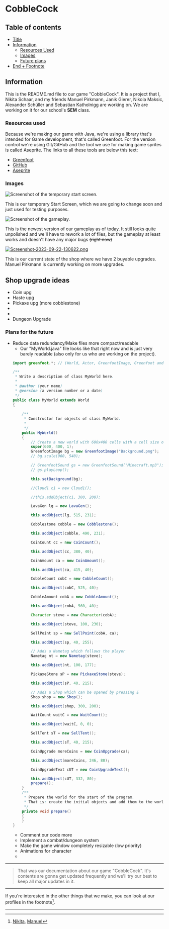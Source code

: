 <a name="title"></a>
# CobbleCock

## Table of contents

- [Title](#title)
- [Information](#mainpart)
	- [Resources Used](#resources)
	- [Images](#images)
	- [Future plans](#future)
- [End + Footnote](#finishtext)

<a name="mainpart"></a>
## Information

This is the README.md file to our game "CobbleCock". It is a project that I, Nikita Schaar, and my friends 
Manuel Pirkmann, Janik Gierer, Nikola Maksic, Alexander Schüller and Sebastian Katholnigg are working on. We are working on it for our school's **SEM** class.

<a name="resources"></a>
### Resources used
Because we're making our game with Java, we're using a library that's intended for Game development, 
that's called Greenfoot. For the version control we're using Git/GitHub and the tool we use for making
game sprites is called Aseprite. The links to all these tools are below this text:

- [Greenfoot](https://greenfoot.org/door)
- [GitHub](https://github.com/)
- [Aseprite](https://aseprite.com)

<a name="images"></a>
### Images
![Screenshot of the temporary start screen.](https://i.postimg.cc/MpMNkPS0/Start-Screen.png)

This is our temporary Start Screen, which we are going to change soon and just used for testing purposes.

![Screenshot of the gameplay.](https://i.postimg.cc/2Skdh3H1/Gameplay.png)

This is the newest version of our gameplay as of today. It still looks quite unpolished and we'll have
to rework a lot of files, but the gameplay at least works and doesn't have any major bugs ~~(right now)~~

[![Screenshot-2023-09-22-130622.png](https://i.postimg.cc/8PfxK0J7/Screenshot-2023-09-22-130622.png)](https://postimg.cc/TpGkhQcx)

This is our current state of the shop where we have 2 buyable upgrades. Manuel Pirkmann is currently working on more upgrades. 

## Shop upgrade ideas
- Coin upg
- Haste upg
- Pickaxe upg (more cobblestone)
-
-
- Dungeon Upgrade

<a name="future"></a>
### Plans for the future
- Reduce data redundancy/Make files more compact/readable
	- Our "MyWorld.java" file looks like that right now and is just very barely readable (also only for us who are working on the project).
	```java
	import greenfoot.*; // (World, Actor, GreenfootImage, Greenfoot and MouseInfo)
	
	/**
	 * Write a description of class MyWorld here.
	 * 
	 * @author (your name) 
	 * @version (a version number or a date)
	 */
	public class MyWorld extends World
	{
	    
	    /**
	     * Constructor for objects of class MyWorld.
	     * 
	     */
	    public MyWorld()
	    {    
	        // Create a new world with 600x400 cells with a cell size of 1x1 pixels.
	        super(600, 400, 1);
	        GreenfootImage bg = new GreenfootImage("Background.png");
	        // bg.scale(960, 540);
	
	        // GreenfootSound gs = new GreenfootSound("Minecraft.mp3");
	        // gs.playLoop();
	
	        this.setBackground(bg);
	
	        //Cloud1 c1 = new Cloud1();
	
	        //this.addObject(c1, 300, 200);
	
	        LavaGen lg = new LavaGen();
	
	        this.addObject(lg, 515, 231);
	
	        Cobblestone cobble = new Cobblestone();
	
	        this.addObject(cobble, 490, 231);
	
	        CoinCount cc = new CoinCount();
	
	        this.addObject(cc, 380, 40);
	
	        CoinAmount ca = new CoinAmount();
	
	        this.addObject(ca, 415, 40);
	
	        CobbleCount cobC = new CobbleCount();
	
	        this.addObject(cobC, 525, 40);
	
	        CobbleAmount cobA = new CobbleAmount();
	
	        this.addObject(cobA, 560, 40);
	
	        Character steve = new Character(cobA);
	
	        this.addObject(steve, 100, 230);
	
	        SellPoint sp = new SellPoint(cobA, ca);
	
	        this.addObject(sp, 40, 255);
	
	        // Adds a Nametag which follows the player
	        Nametag nt = new Nametag(steve);
	
	        this.addObject(nt, 100, 177);
	
	        PickaxeStone sP = new PickaxeStone(steve);
	
	        this.addObject(sP, 40, 215);
	
	        // Adds a Shop which can be opened by pressing E
	        Shop shop = new Shop();
	
	        this.addObject(shop, 300, 200);
	
	        WaitCount waitC = new WaitCount();
	
	        this.addObject(waitC, 0, 0);
	
	        SellTent sT = new SellTent();
	
	        this.addObject(sT, 40, 215);
	
	        CoinUpgrade moreCoins = new CoinUpgrade(ca);
	
	        this.addObject(moreCoins, 246, 80);
	
	        CoinUpgradeText cUT = new CoinUpgradeText();
	
	        this.addObject(cUT, 332, 80);
	        prepare();
	    }
	    /**
	     * Prepare the world for the start of the program.
	     * That is: create the initial objects and add them to the world.
	     */
	    private void prepare()
	    {
	    }
	}
	```
	- Comment our code more
	- Implement a combat/dungeon system
	- Make the game window completely resizable (low priority)
   	- Animations for character
   	- 




---

> That was our documentation about our game "CobbleCock". It's contents are gonna get updated frequently and we'll try our best to keep all major updates in it.

---

<a name="finishtext"></a>
If you're interested in the other things that we make, you can look at our profiles in the footnote[^1].

---

[^1]: [Nikita](https://github.com/SchaarNikita), [Manuel](https://github.com/211wita16)

